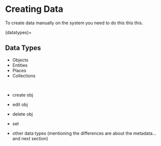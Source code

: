 # Creating Data

To create data manually on the system you need to do this this this.

(datatypes)=
## Data Types

- Objects
- Entities
- Places
- Collections

<br>

- create obj
- edit obj
- delete obj

- set
- other data types (mentioning the differences are about the metadata... and next section) 